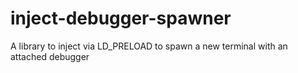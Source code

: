 # inject-debugger-spawner
A library to inject via LD_PRELOAD to spawn a new terminal with an attached debugger
